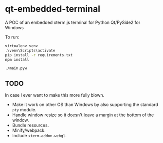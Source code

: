 qt-embedded-terminal
====================
A POC of an embedded xterm.js terminal for Python Qt/PySide2 for Windows

To run:
```bat
virtualenv venv
.\venv\Scripts\activate
pip install -r requirements.txt
npm install

./main.pyw
```

## TODO
In case I ever want to make this more fully blown.

- Make it work on other OS than Windows by also supporting the standard `pty` module.
- Handle window resize so it doesn't leave a margin at the bottom of the window.
- Bundle resources.
- Minify/webpack.
- Include `xterm-addon-webgl`.
